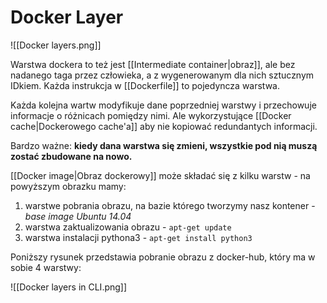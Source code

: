 # Docker Layer
![[Docker layers.png]]

Warstwa dockera to też jest [[Intermediate container|obraz]], ale bez nadanego taga przez człowieka, a z wygenerowanym dla nich sztucznym IDkiem. Każda instrukcja w [[Dockerfile]] to pojedyncza warstwa. 

Każda kolejna wartw modyfikuje dane poprzedniej warstwy i przechowuje informacje o różnicach pomiędzy nimi. Ale wykorzystujące [[Docker cache|Dockerowego cache'a]] aby nie kopiować redundantych informacji.

Bardzo ważne: **kiedy dana warstwa się zmieni, wszystkie pod nią muszą zostać zbudowane na nowo.**

[[Docker image|Obraz dockerowy]] może składać się z kilku warstw - na powyższym obrazku mamy:
1. warstwe pobrania obrazu, na bazie którego tworzymy nasz kontener - *base image Ubuntu 14.04*
2. warstwa zaktualizowania obrazu - `apt-get update`
3. warstwa instalacji pythona3 - `apt-get install python3`

Poniższy rysunek przedstawia pobranie obrazu z docker-hub, który ma w sobie 4 warstwy:

![[Docker layers in CLI.png]]
